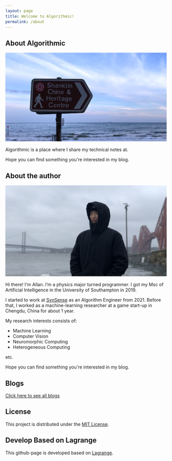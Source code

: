 ```yaml
---
layout: page
title: Welcome to Algorithmic!
permalink: /about
---
```


## About Algorithmic

![sky](/assets/img/about/shanklin.jpg)

Algorithmic is a place where I share my technical notes at.

Hope you can find something you're interested in my blog.

## About the author

![me](/assets/img/2023-01-01-about-the-author/author.jpg)

Hi there! I'm Allan.
I’m a physics major turned programmer.
I got my Msc of Artificial Intelligence in the University of Southampton in 2019.

I started to work at [SynSense](https://github.com/synsense) as an Algorithm Engineer from 2021.
Before that, I worked as a machine-learning researcher at a game start-up in Chengdu, China for about 1 year.

My research interests consists of: 

- Machine Learning
- Computer Vision
- Neuromorphic Computing
- Heterogeneous Computing

etc.

Hope you can find something you're interested in my blog.

## Blogs

[Click here to see all blogs](/blogs.html)

## License

This project is distributed under the [MIT License](http://choosealicense.com/licenses/mit/).

## Develop Based on Lagrange

This github-page is developed based on [Lagrange](https://github.com/LeNPaul/Lagrange).

